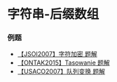 # 字符串-后缀数组

### 例题
- [【JSOI2007】字符加密 题解](https://EbolaEmperor.github.io/article/solutions/JSOI2007_Characters_encryption)
- [【ONTAK2015】Tasowanie 题解](https://EbolaEmperor.github.io/article/solutions/ONTAK2015_Tasowanie)
- [【USACO2007】队列变换 题解](https://EbolaEmperor.github.io/article/solutions/USACO2007_Queue_transform)
